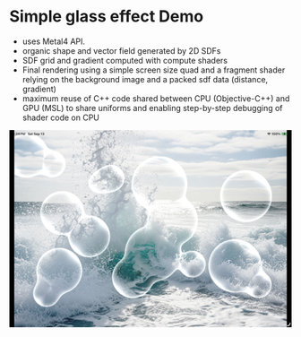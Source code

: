 # Simple glass effect Demo

- uses Metal4 API.
- organic shape and vector field generated by 2D SDFs
- SDF grid and gradient computed with compute shaders
- Final rendering using a simple screen size quad and a fragment shader relying on the background image and a packed sdf data (distance, gradient)
- maximum reuse of C++ code shared between CPU (Objective-C++) and GPU (MSL) to share uniforms and enabling step-by-step debugging of shader code on CPU

![Screenshot](screenshot.jpg)